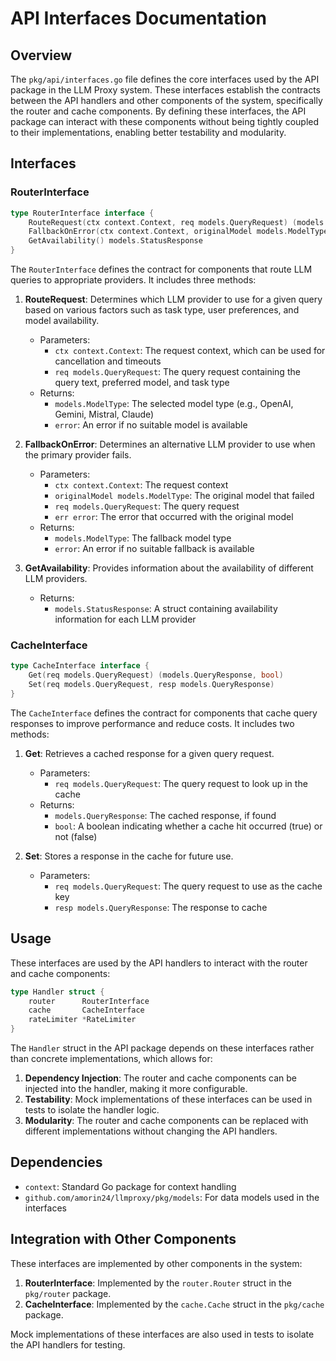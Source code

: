 # API Interfaces Documentation

## Overview

The `pkg/api/interfaces.go` file defines the core interfaces used by the API package in the LLM Proxy system. These interfaces establish the contracts between the API handlers and other components of the system, specifically the router and cache components. By defining these interfaces, the API package can interact with these components without being tightly coupled to their implementations, enabling better testability and modularity.

## Interfaces

### RouterInterface

```go
type RouterInterface interface {
    RouteRequest(ctx context.Context, req models.QueryRequest) (models.ModelType, error)
    FallbackOnError(ctx context.Context, originalModel models.ModelType, req models.QueryRequest, err error) (models.ModelType, error)
    GetAvailability() models.StatusResponse
}
```

The `RouterInterface` defines the contract for components that route LLM queries to appropriate providers. It includes three methods:

1. **RouteRequest**: Determines which LLM provider to use for a given query based on various factors such as task type, user preferences, and model availability.
   - Parameters:
     - `ctx context.Context`: The request context, which can be used for cancellation and timeouts
     - `req models.QueryRequest`: The query request containing the query text, preferred model, and task type
   - Returns:
     - `models.ModelType`: The selected model type (e.g., OpenAI, Gemini, Mistral, Claude)
     - `error`: An error if no suitable model is available

2. **FallbackOnError**: Determines an alternative LLM provider to use when the primary provider fails.
   - Parameters:
     - `ctx context.Context`: The request context
     - `originalModel models.ModelType`: The original model that failed
     - `req models.QueryRequest`: The query request
     - `err error`: The error that occurred with the original model
   - Returns:
     - `models.ModelType`: The fallback model type
     - `error`: An error if no suitable fallback is available

3. **GetAvailability**: Provides information about the availability of different LLM providers.
   - Returns:
     - `models.StatusResponse`: A struct containing availability information for each LLM provider

### CacheInterface

```go
type CacheInterface interface {
    Get(req models.QueryRequest) (models.QueryResponse, bool)
    Set(req models.QueryRequest, resp models.QueryResponse)
}
```

The `CacheInterface` defines the contract for components that cache query responses to improve performance and reduce costs. It includes two methods:

1. **Get**: Retrieves a cached response for a given query request.
   - Parameters:
     - `req models.QueryRequest`: The query request to look up in the cache
   - Returns:
     - `models.QueryResponse`: The cached response, if found
     - `bool`: A boolean indicating whether a cache hit occurred (true) or not (false)

2. **Set**: Stores a response in the cache for future use.
   - Parameters:
     - `req models.QueryRequest`: The query request to use as the cache key
     - `resp models.QueryResponse`: The response to cache

## Usage

These interfaces are used by the API handlers to interact with the router and cache components:

```go
type Handler struct {
    router      RouterInterface
    cache       CacheInterface
    rateLimiter *RateLimiter
}
```

The `Handler` struct in the API package depends on these interfaces rather than concrete implementations, which allows for:

1. **Dependency Injection**: The router and cache components can be injected into the handler, making it more configurable.
2. **Testability**: Mock implementations of these interfaces can be used in tests to isolate the handler logic.
3. **Modularity**: The router and cache components can be replaced with different implementations without changing the API handlers.

## Dependencies

- `context`: Standard Go package for context handling
- `github.com/amorin24/llmproxy/pkg/models`: For data models used in the interfaces

## Integration with Other Components

These interfaces are implemented by other components in the system:

1. **RouterInterface**: Implemented by the `router.Router` struct in the `pkg/router` package.
2. **CacheInterface**: Implemented by the `cache.Cache` struct in the `pkg/cache` package.

Mock implementations of these interfaces are also used in tests to isolate the API handlers for testing.
